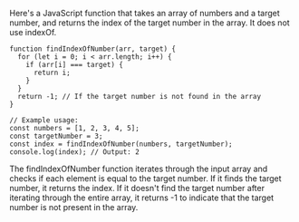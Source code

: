 Here's a JavaScript function that takes an array of numbers and a target number, and returns the index of the target number in the array. It does not use indexOf.

```
function findIndexOfNumber(arr, target) {
  for (let i = 0; i < arr.length; i++) {
    if (arr[i] === target) {
      return i;
    }
  }
  return -1; // If the target number is not found in the array
}
```

```
// Example usage:
const numbers = [1, 2, 3, 4, 5];
const targetNumber = 3;
const index = findIndexOfNumber(numbers, targetNumber);
console.log(index); // Output: 2
```

The findIndexOfNumber function iterates through the input array and checks if each element is equal to the target number. If it finds the target number, it returns the index. If it doesn't find the target number after iterating through the entire array, it returns -1 to indicate that the target number is not present in the array.
